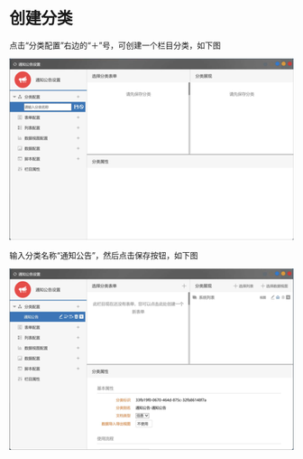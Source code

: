 # 创建分类

点击“分类配置”右边的“＋”号，可创建一个栏目分类，如下图

![](../.gitbook/assets/image%20%281%29.png)

输入分类名称“通知公告”，然后点击保存按钮，如下图

![](../.gitbook/assets/image%20%2819%29.png)

